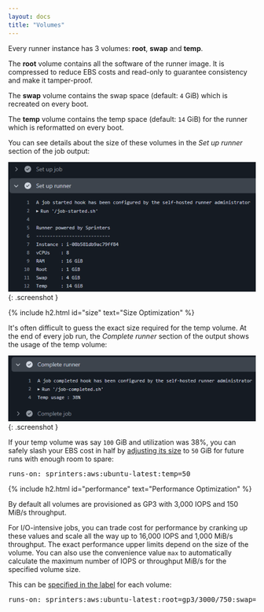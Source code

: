 ```yaml
---
layout: docs
title: "Volumes"
---
```


Every runner instance has 3 volumes: **root**, **swap** and **temp**.

The **root** volume contains all the software of the runner image. It is compressed to reduce EBS costs and read-only to
guarantee consistency and make it tamper-proof.

The **swap** volume contains the swap space (default: `4` GiB) which is recreated on every boot.

The **temp** volume contains the temp space (default: `14` GiB) for the runner which is reformatted on every boot.

You can see details about the size of these volumes in the _Set up runner_ section of the job output:

![Set up runner output](/assets/volumes/set-up-runner.png){: .screenshot }

{% include h2.html id="size" text="Size Optimization" %}

It's often difficult to guess the exact size required for the temp volume. At the end of every job run,
the _Complete runner_ section of the output shows the usage of the temp volume:

![Complete runner output](/assets/volumes/complete-runner.png){: .screenshot }

If your temp volume was say `100` GiB and utilization was 38%,
you can safely slash your EBS cost in half by [adjusting its size](/docs/label#temp) to `50` GiB for future runs with enough room to spare:

<div class="alert alert-info font-monospace p-0 mb-3 position-relative" role="alert">
    <pre class="mb-0 p-2 fs-7">runs-on: sprinters:aws:ubuntu-latest:<span class="text-warning">temp=<span class="fw-bold">50</span></span></pre>
</div>

{% include h2.html id="performance" text="Performance Optimization" %}

By default all volumes are provisioned as GP3 with 3,000 IOPS and 150 MiB/s throughput.

For I/O-intensive jobs, you can trade cost for performance by cranking up these values and scale all the way up
to 16,000 IOPS and 1,000 MiB/s throughput. The exact performance upper limits depend on the size of the volume.
You can also use the convenience value `max` to automatically calculate the maximum number of IOPS or throughput MiB/s
for the specified volume size.

This can be [specified in the label](/docs/label#root) for each volume:
<div class="alert alert-info font-monospace p-0 mb-3 position-relative" role="alert">
    <pre class="mb-0 p-2 fs-7">runs-on: sprinters:aws:ubuntu-latest:<span class="text-warning">root=<span class="fw-bold">gp3/3000/750</span></span>:<span class="text-warning">swap=<span class="fw-bold">64/gp3/4000/max</span></span>:<span class="text-warning">temp=<span class="fw-bold">1024/gp3/max/350</span></span></pre>
</div>
